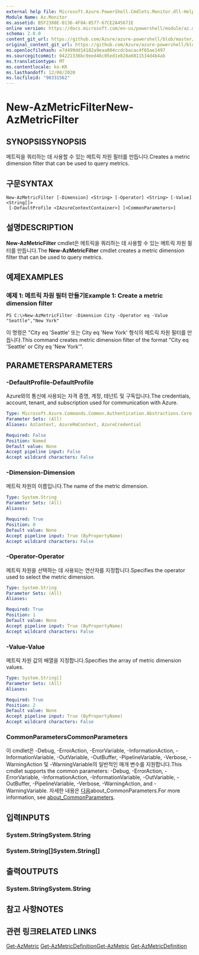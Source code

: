 ```yaml
---
external help file: Microsoft.Azure.PowerShell.Cmdlets.Monitor.dll-Help.xml
Module Name: Az.Monitor
ms.assetid: B5F2388E-0136-4F8A-8577-67CE2A45671E
online version: https://docs.microsoft.com/en-us/powershell/module/az.monitor/new-azmetricfilter
schema: 2.0.0
content_git_url: https://github.com/Azure/azure-powershell/blob/master/src/Monitor/Monitor/help/New-AzMetricFilter.md
original_content_git_url: https://github.com/Azure/azure-powershell/blob/master/src/Monitor/Monitor/help/New-AzMetricFilter.md
ms.openlocfilehash: e7d499dd14182a9eaa804ccdcbacac4f65ae1497
ms.sourcegitcommit: 04221336bc9eed46c05ed1e828a6811534d4b4ab
ms.translationtype: MT
ms.contentlocale: ko-KR
ms.lasthandoff: 12/08/2020
ms.locfileid: "98331562"
---
```

# <span data-ttu-id="987fd-101">New-AzMetricFilter</span><span class="sxs-lookup"><span data-stu-id="987fd-101">New-AzMetricFilter</span></span>

## <span data-ttu-id="987fd-102">SYNOPSIS</span><span class="sxs-lookup"><span data-stu-id="987fd-102">SYNOPSIS</span></span>
<span data-ttu-id="987fd-103">메트릭을 쿼리하는 데 사용할 수 있는 메트릭 차원 필터를 만듭니다.</span><span class="sxs-lookup"><span data-stu-id="987fd-103">Creates a metric dimension filter that can be used to query metrics.</span></span>

## <span data-ttu-id="987fd-104">구문</span><span class="sxs-lookup"><span data-stu-id="987fd-104">SYNTAX</span></span>

```
New-AzMetricFilter [-Dimension] <String> [-Operator] <String> [-Value] <String[]>
 [-DefaultProfile <IAzureContextContainer>] [<CommonParameters>]
```

## <span data-ttu-id="987fd-105">설명</span><span class="sxs-lookup"><span data-stu-id="987fd-105">DESCRIPTION</span></span>
<span data-ttu-id="987fd-106">**New-AzMetricFilter** cmdlet은 메트릭을 쿼리하는 데 사용할 수 있는 메트릭 차원 필터를 만듭니다.</span><span class="sxs-lookup"><span data-stu-id="987fd-106">The **New-AzMetricFilter** cmdlet creates a metric dimension filter that can be used to query metrics.</span></span>

## <span data-ttu-id="987fd-107">예제</span><span class="sxs-lookup"><span data-stu-id="987fd-107">EXAMPLES</span></span>

### <span data-ttu-id="987fd-108">예제 1: 메트릭 차원 필터 만들기</span><span class="sxs-lookup"><span data-stu-id="987fd-108">Example 1: Create a metric dimension filter</span></span>
```
PS C:\>New-AzMetricFilter -Dimension City -Operator eq -Value "Seattle","New York"
```

<span data-ttu-id="987fd-109">이 명령은 "City eq 'Seattle' 또는 City eq 'New York' 형식의 메트릭 차원 필터를 만듭니다.</span><span class="sxs-lookup"><span data-stu-id="987fd-109">This command creates metric dimension filter of the format "City eq 'Seattle' or City eq 'New York'".</span></span>

## <span data-ttu-id="987fd-110">PARAMETERS</span><span class="sxs-lookup"><span data-stu-id="987fd-110">PARAMETERS</span></span>

### <span data-ttu-id="987fd-111">-DefaultProfile</span><span class="sxs-lookup"><span data-stu-id="987fd-111">-DefaultProfile</span></span>
<span data-ttu-id="987fd-112">Azure와의 통신에 사용되는 자격 증명, 계정, 테넌트 및 구독입니다.</span><span class="sxs-lookup"><span data-stu-id="987fd-112">The credentials, account, tenant, and subscription used for communication with Azure.</span></span>

```yaml
Type: Microsoft.Azure.Commands.Common.Authentication.Abstractions.Core.IAzureContextContainer
Parameter Sets: (All)
Aliases: AzContext, AzureRmContext, AzureCredential

Required: False
Position: Named
Default value: None
Accept pipeline input: False
Accept wildcard characters: False
```

### <span data-ttu-id="987fd-113">-Dimension</span><span class="sxs-lookup"><span data-stu-id="987fd-113">-Dimension</span></span>
<span data-ttu-id="987fd-114">메트릭 차원의 이름입니다.</span><span class="sxs-lookup"><span data-stu-id="987fd-114">The name of the metric dimension.</span></span> 

```yaml
Type: System.String
Parameter Sets: (All)
Aliases:

Required: True
Position: 0
Default value: None
Accept pipeline input: True (ByPropertyName)
Accept wildcard characters: False
```

### <span data-ttu-id="987fd-115">-Operator</span><span class="sxs-lookup"><span data-stu-id="987fd-115">-Operator</span></span>
<span data-ttu-id="987fd-116">메트릭 차원을 선택하는 데 사용되는 연산자를 지정합니다.</span><span class="sxs-lookup"><span data-stu-id="987fd-116">Specifies the operator used to select the metric dimension.</span></span>

```yaml
Type: System.String
Parameter Sets: (All)
Aliases:

Required: True
Position: 1
Default value: None
Accept pipeline input: True (ByPropertyName)
Accept wildcard characters: False
```

### <span data-ttu-id="987fd-117">-Value</span><span class="sxs-lookup"><span data-stu-id="987fd-117">-Value</span></span>
<span data-ttu-id="987fd-118">메트릭 차원 값의 배열을 지정합니다.</span><span class="sxs-lookup"><span data-stu-id="987fd-118">Specifies the array of metric dimension values.</span></span>

```yaml
Type: System.String[]
Parameter Sets: (All)
Aliases:

Required: True
Position: 2
Default value: None
Accept pipeline input: True (ByPropertyName)
Accept wildcard characters: False
```

### <span data-ttu-id="987fd-119">CommonParameters</span><span class="sxs-lookup"><span data-stu-id="987fd-119">CommonParameters</span></span>
<span data-ttu-id="987fd-120">이 cmdlet은 -Debug, -ErrorAction, -ErrorVariable, -InformationAction, -InformationVariable, -OutVariable, -OutBuffer, -PipelineVariable, -Verbose, -WarningAction 및 -WarningVariable의 일반적인 매개 변수를 지원합니다.</span><span class="sxs-lookup"><span data-stu-id="987fd-120">This cmdlet supports the common parameters: -Debug, -ErrorAction, -ErrorVariable, -InformationAction, -InformationVariable, -OutVariable, -OutBuffer, -PipelineVariable, -Verbose, -WarningAction, and -WarningVariable.</span></span> <span data-ttu-id="987fd-121">자세한 내용은 [다음](http://go.microsoft.com/fwlink/?LinkID=113216)about_CommonParameters.</span><span class="sxs-lookup"><span data-stu-id="987fd-121">For more information, see [about_CommonParameters](http://go.microsoft.com/fwlink/?LinkID=113216).</span></span>

## <span data-ttu-id="987fd-122">입력</span><span class="sxs-lookup"><span data-stu-id="987fd-122">INPUTS</span></span>

### <span data-ttu-id="987fd-123">System.String</span><span class="sxs-lookup"><span data-stu-id="987fd-123">System.String</span></span>

### <span data-ttu-id="987fd-124">System.String[]</span><span class="sxs-lookup"><span data-stu-id="987fd-124">System.String[]</span></span>

## <span data-ttu-id="987fd-125">출력</span><span class="sxs-lookup"><span data-stu-id="987fd-125">OUTPUTS</span></span>

### <span data-ttu-id="987fd-126">System.String</span><span class="sxs-lookup"><span data-stu-id="987fd-126">System.String</span></span>

## <span data-ttu-id="987fd-127">참고 사항</span><span class="sxs-lookup"><span data-stu-id="987fd-127">NOTES</span></span>

## <span data-ttu-id="987fd-128">관련 링크</span><span class="sxs-lookup"><span data-stu-id="987fd-128">RELATED LINKS</span></span>

<span data-ttu-id="987fd-129">[Get-AzMetric](./Get-AzMetric.md) 
 [Get-AzMetricDefinition](./Get-AzMetricDefinition.md)</span><span class="sxs-lookup"><span data-stu-id="987fd-129">[Get-AzMetric](./Get-AzMetric.md)
[Get-AzMetricDefinition](./Get-AzMetricDefinition.md)</span></span>

